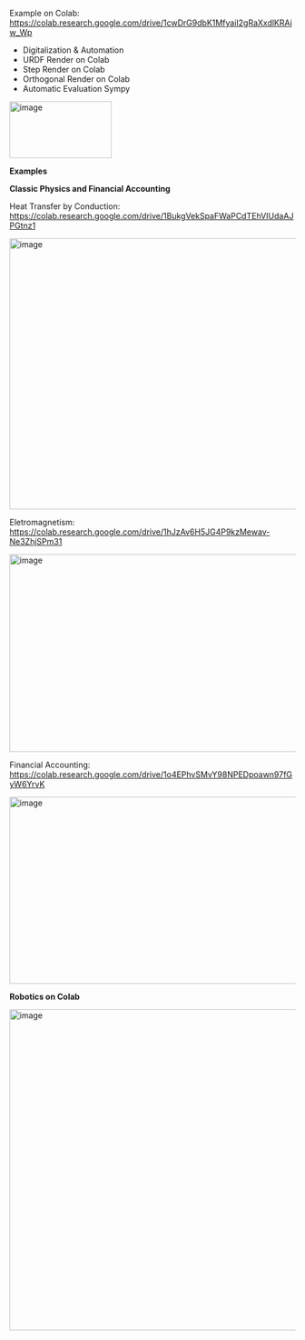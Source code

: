 Example on Colab: https://colab.research.google.com/drive/1cwDrG9dbK1MfyaiI2gRaXxdlKRAjw_Wp

- Digitalization & Automation
- URDF Render on Colab
- Step Render on Colab
- Orthogonal Render on Colab
- Automatic Evaluation Sympy

<img width="180" height="100" alt="image" src="https://github.com/user-attachments/assets/18c36cdb-51f9-48f0-9458-52fa5ef2e844" />

**Examples**

**Classic Physics and Financial Accounting**

Heat Transfer by Conduction: https://colab.research.google.com/drive/1BukgVekSpaFWaPCdTEhVIUdaAJPGtnz1

<img width="578" height="477" alt="image" src="https://github.com/user-attachments/assets/7d28cb70-0c31-48b4-ac1e-2e651963c006" />

Eletromagnetism: https://colab.research.google.com/drive/1hJzAv6H5JG4P9kzMewav-Ne3ZhjSPm31

<img width="592" height="348" alt="image" src="https://github.com/user-attachments/assets/38ef2bf8-f549-484f-b7af-f692f245cde8" />

Financial Accounting: https://colab.research.google.com/drive/1o4EPhvSMvY98NPEDpoawn97fGyW6YrvK

<img width="789" height="329" alt="image" src="https://github.com/user-attachments/assets/40b5ccec-29ec-4dea-a114-adc05fe85f5d" />

**Robotics on Colab**

<img width="713" height="565" alt="image" src="https://github.com/user-attachments/assets/e8e78efd-8799-4750-994d-8dd22773efc7" />
